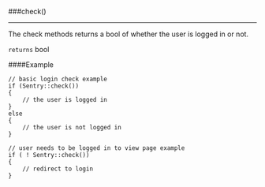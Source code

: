 <a id="check" href="#"></a>
###check()

----------

The check methods returns a bool of whether the user is logged in or not.

`returns` bool

####Example

	// basic login check example
	if (Sentry::check())
	{
	    // the user is logged in
	}
	else
	{
	    // the user is not logged in
	}

	// user needs to be logged in to view page example
	if ( ! Sentry::check())
	{
	    // redirect to login
	}
